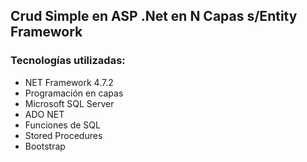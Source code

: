 ## Crud Simple en ASP .Net  en N Capas s/Entity Framework 

### Tecnologías utilizadas:
- NET Framework 4.7.2
- Programación en capas
- Microsoft SQL Server
- ADO NET
- Funciones de SQL 
- Stored Procedures
- Bootstrap
